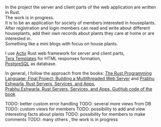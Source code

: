 In the project the server and client parts of the web application are written in Rust.    
The work is in progress.       
It is to be an application for society of members interested in houseplants.    
After registration and login members can read and write about different houseplants, add their own records about plants they care at home or are interested in.   
Something like a mini blogs with focus on house plants. 

I use [Actix](https://actix.rs/) Rust web framework for server and client parts,    
[Tera Templates](https://keats.github.io/tera/docs/) for HTML responses formation,     
[PostgreSQL](https://www.postgresql.org/) as database. 

In general,  I follow the approach from the books: [The Rust Programming Language; Final Project: Building a Multithreaded Web Server](https://doc.rust-lang.org/book/ch20-00-final-project-a-web-server.html) and [Prabhu Eshwarla, Rust Servers, Services, and Apps](https://www.manning.com/books/rust-servers-services-and-apps),     
[Prabhu Eshwarla, Rust Servers, Services, and Apps, GutHub code of the book](https://github.com/peshwar9/rust-servers-services-apps)

TODO: better custom error handling 
TODO: several more views from DB
TODO: custom views for members 
TODO: possibility to add and view interesting facts about plants 
TODO: possibility for members to make comments 
TODO: many others  , the work is in progress 